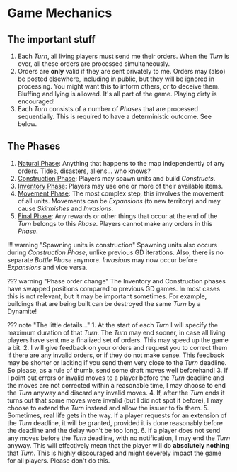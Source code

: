 # Game Mechanics

## The important stuff
1. Each *Turn*, all living players must send me their orders. When the *Turn* is over, all these orders are processed simultaneously.
2. Orders are **only** valid if they are sent privately to me. Orders may (also) be posted elsewhere, including in public, but they will be ignored in processing. You might want this to inform others, or to deceive them. Bluffing and lying is allowed. It's all part of the game. Playing dirty is encouraged!
3. Each *Turn* consists of a number of *Phases* that are processed sequentially. This is required to have a deterministic outcome. See below.

## The Phases
1. [Natural Phase](phases/1_natural.md): Anything that happens to the map independently of any orders. Tides, disasters, aliens... who knows?
2. [Construction Phase](phases/2_construction.md): Players may spawn units and build *Constructs*.
3. [Inventory Phase](phases/3_inventory.md): Players may use one or more of their available items.
5. [Movement Phase](phases/4_movement.md): The most complex step, this involves the movement of all units. Movements can be *Expansions* (to new territory) and may cause *Skirmishes* and *Invasions*.
5. [Final Phase](phases/5_final.md): Any rewards or other things that occur at the end of the *Turn* belongs to this *Phase*. Players cannot make any orders in this *Phase*.

!!! warning "Spawning units is construction"
    Spawning units also occurs during *Construction Phase*, unlike previous GD iterations. Also, there is no separate *Battle Phase* anymore. *Invasions* may now occur before *Expansions* and vice versa.

??? warning "Phase order change"
    The Inventory and Construction phases have swapped positions compared to previous GD games.
    In most cases this is not relevant, but it may be important sometimes. For example, buildings that are being built can be destroyed the same *Turn* by a Dynamite!

??? note "The little details..."
    1. At the start of each *Turn* I will specify the maximum duration of that *Turn*. The *Turn* may end sooner, in case all living players have sent me a finalized set of orders. This may speed up the game a bit.
    2. I will give feedback on your orders and request you to correct them if there are any invalid orders, or if they do not make sense. This feedback may be shorter or lacking if you send them very close to the *Turn* deadline. So please, as a rule of thumb, send some draft moves well beforehand!
    3. If I point out errors or invalid moves to a player before the *Turn* deadline and the moves are not corrected within a reasonable time, I may choose to end the *Turn* anyway and discard any invalid moves.
    4. If, after the *Turn* ends it turns out that some moves were invalid (but I did not spot it before), I may choose to extend the *Turn* instead and allow the issuer to fix them.
    5. Sometimes, real life gets in the way. If a player requests for an extension of the *Turn* deadline, it will be granted, provided it is done reasonably before the deadline and the delay won't be too long.
    6. If a player does not send any moves before the *Turn* deadline, with no notification, I may end the *Turn* anyway. This will effectively mean that the player will do **absolutely nothing** that *Turn*. This is highly discouraged and might severely impact the game for all players. Please don't do this.